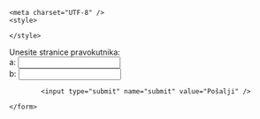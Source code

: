<!DOCTYPE html>
<!--HTML Code-->
<head>
	<title>PWA vježba</title>

    <meta charset="UTF-8" />
    <style>
        
    </style>
</head>
<body>
	<form action ="formula.php" method="get">
        Unesite stranice pravokutnika: <br />
        a: <input type="text" name="stranicaA" /><br />
        b: <input type="text" name="stranicaB" /><br>
       
			<input type="submit" name="submit" value="Pošalji" />

	</form>
</body>
</html>

<?php
/*formula.php / PHP Code */
$strA = $_GET['stranicaA'];
$strB = $_GET['stranicaB'];

function povrsina($privA, $privB){
    $pov = $privA * $privB;
    echo "Površina pravokutnika je $pov";
}
povrsina($strA, $strB);
?>
